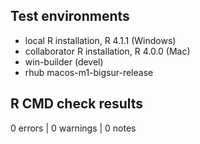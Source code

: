 ## Test environments
* local R installation, R 4.1.1 (Windows)
* collaborator R installation, R 4.0.0 (Mac)
* win-builder (devel)
* rhub macos-m1-bigsur-release

## R CMD check results

0 errors | 0 warnings | 0 notes

